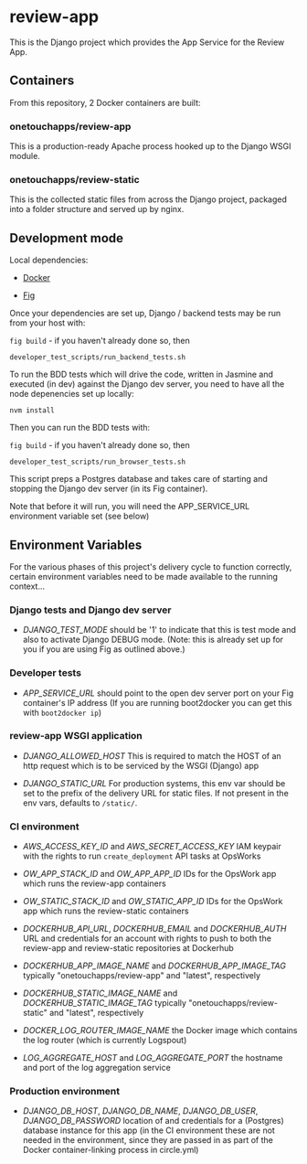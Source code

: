 # review-app

This is the Django project which provides the App Service for the Review App.

## Containers

From this repository, 2 Docker containers are built:

### onetouchapps/review-app

This is a production-ready Apache process hooked up to the Django WSGI module.

### onetouchapps/review-static

This is the collected static files from across the Django project, packaged
into a folder structure and served up by nginx.

## Development mode

Local dependencies:

  - [Docker](https://docs.docker.com/installation/#installation)

  - [Fig](http://www.fig.sh/install.html)

Once your dependencies are set up, Django / backend tests may be run from your
host with:

``fig build`` - if you haven't already done so, then

``developer_test_scripts/run_backend_tests.sh``

To run the BDD tests which will drive the code, written in Jasmine and
executed (in dev) against the Django dev server, you need to have all the node
depenencies set up locally:

``nvm install``

Then you can run the BDD tests with:

``fig build`` - if you haven't already done so, then

``developer_test_scripts/run_browser_tests.sh``

This script preps a Postgres database and takes care of starting and stopping
the Django dev server (in its Fig container).

Note that before it will run, you will need the APP_SERVICE_URL environment
variable set (see below)

## Environment Variables

For the various phases of this project's delivery cycle to function correctly,
certain environment variables need to be made available to the running
context...

### Django tests and Django dev server

  - *DJANGO_TEST_MODE* should be '1' to indicate that this is test mode and
    also to activate Django DEBUG mode. (Note: this is already set up for you
    if you are using Fig as outlined above.)

### Developer tests

  - *APP_SERVICE_URL* should point to the open dev server port on your Fig
    container's IP address (If you are running boot2docker you can get this
    with ``boot2docker ip``)

### review-app WSGI application

  - *DJANGO_ALLOWED_HOST* This is required to match the HOST of an http request
    which is to be serviced by the WSGI (Django) app

  - *DJANGO_STATIC_URL* For production systems, this env var should be set to
    the prefix of the delivery URL for static files. If not present in the env
    vars, defaults to ``/static/``.

### CI environment

  - *AWS_ACCESS_KEY_ID* and *AWS_SECRET_ACCESS_KEY* IAM keypair with the
    rights to run ``create_deployment`` API tasks at OpsWorks

  - *OW_APP_STACK_ID* and *OW_APP_APP_ID* IDs for the OpsWork app which runs
    the review-app containers

  - *OW_STATIC_STACK_ID* and *OW_STATIC_APP_ID* IDs for the OpsWork app which
    runs the review-static containers

  - *DOCKERHUB_API_URL*, *DOCKERHUB_EMAIL* and *DOCKERHUB_AUTH* URL and
    credentials for an account with rights to push to both the review-app and
    review-static repositories at Dockerhub

  - *DOCKERHUB_APP_IMAGE_NAME* and *DOCKERHUB_APP_IMAGE_TAG* typically
    "onetouchapps/review-app" and "latest", respectively

  - *DOCKERHUB_STATIC_IMAGE_NAME* and *DOCKERHUB_STATIC_IMAGE_TAG* typically
    "onetouchapps/review-static" and "latest", respectively

  - *DOCKER_LOG_ROUTER_IMAGE_NAME* the Docker image which contains the log
    router (which is currently Logspout)

  - *LOG_AGGREGATE_HOST* and *LOG_AGGREGATE_PORT* the hostname and port of the
    log aggregation service

### Production environment

  - *DJANGO_DB_HOST*, *DJANGO_DB_NAME*, *DJANGO_DB_USER*, *DJANGO_DB_PASSWORD*
    location of and credentials for a (Postgres) database instance for this app
    (in the CI environment these are not needed in the environment, since they
    are passed in as part of the Docker container-linking process in
    circle.yml)
